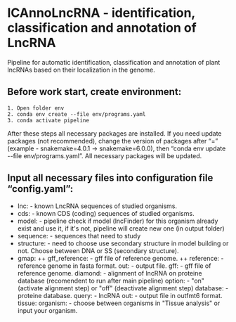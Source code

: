 # ICAnnoLncRNA - identification, classification and annotation of LncRNA
Pipeline for automatic identification, classification and annotation of plant lncRNAs based on their localization in the genome.
## Before work start, create environment:
    1. Open folder env
    2. conda env create --file env/programs.yaml
    3. conda activate pipeline
After these steps all necessary packages are installed. If you need update packages (not recommended), change the version of  packages after “=” (example - snakemake=4.0.1 -> snakemake=6.0.0), then “conda env update --file env/programs.yaml”. All necessary packages will be updated. 
## Input all necessary files into configuration file “config.yaml”:
+ lnc: - known LncRNA sequences of studied organisms.
+ cds: - known CDS (coding) sequences of studied organisms.
+ model: - pipeline check if model (lncFinder) for this organism already exist and use it, if it's not, pipeline will create new one (in output folder)
+ sequence: - sequences that need to study
+ structure: - need to choose use secondary structure in model building or not. Choose between DNA or SS (secondary structure).
+ gmap:
++ gff_reference: - gff file of reference genome.
++ reference: - reference genome in fasta format.
        out: - output file.
    gff: - gff file of reference genome.
    diamond: - alignment of lncRNA on proteine database (recomendent to run after main pipeline)
        option: - "on" (activate alignment step) or "off" (deactivate alignment step)
        database: - proteine database.
        query: - lncRNA
        out: - output file in outfmt6 format.
    tissue:
        organism: - choose between organisms in "Tissue analysis" or input your organism.
